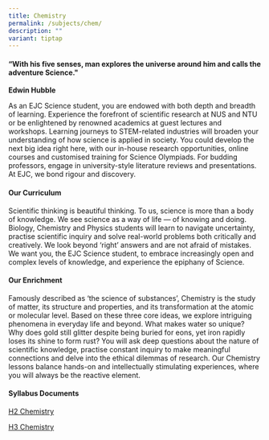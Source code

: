 ```yaml
---
title: Chemistry
permalink: /subjects/chem/
description: ""
variant: tiptap
---
```

<h4>“With his five senses, man explores the universe around him and calls the adventure Science."</h4>
<p><strong>Edwin Hubble</strong>
</p>
<p>As an EJC Science student, you are endowed with both depth and breadth
of learning. Experience the forefront of scientific research at NUS and
NTU or be enlightened by renowned academics at guest lectures and workshops.
Learning journeys to STEM-related industries will broaden your understanding
of how science is applied in society. You could develop the next big idea
right here, with our in-house research opportunities, online courses and
customised training for Science Olympiads. For budding professors, engage
in university-style literature reviews and presentations. At EJC, we bond
rigour and discovery.</p>
<h4><strong>Our Curriculum</strong></h4>
<p>Scientific thinking is beautiful thinking. To us, science is more than
a body of knowledge. We see science as a way of life — of knowing and doing.
Biology, Chemistry and Physics students will learn to navigate uncertainty,
practise scientific inquiry and solve real-world problems both critically
and creatively. We look beyond ‘right’ answers and are not afraid of mistakes.
We want you, the EJC Science student, to embrace increasingly open and
complex levels of knowledge, and experience the epiphany of Science.</p>
<h4><strong>Our Enrichment</strong></h4>
<p>Famously described as ‘the science of substances’, Chemistry is the study
of matter, its structure and properties, and its transformation at the
atomic or molecular level. Based on these three core ideas, we explore
intriguing phenomena in everyday life and beyond. What makes water so unique?
Why does gold still glitter despite being buried for eons, yet iron rapidly
loses its shine to form rust? You will ask deep questions about the nature
of scientific knowledge, practise constant inquiry to make meaningful connections
and delve into the ethical dilemmas of research. Our Chemistry lessons
balance hands-on and intellectually stimulating experiences, where you
will always be the reactive element.</p>
<h4><strong>Syllabus Documents</strong></h4>
<p><a href="https://www.seab.gov.sg/docs/default-source/national-examinations/syllabus/alevel/2025-a-level-syllabus/9729_y25_sy.pdf" rel="noopener noreferrer nofollow" target="_blank">H2 Chemistry</a>
</p>
<p><a href="https://www.seab.gov.sg/docs/default-source/national-examinations/syllabus/alevel/2025-a-level-syllabus/9813_y25_sy.pdf" rel="noopener noreferrer nofollow" target="_blank">H3 Chemistry</a>
</p>